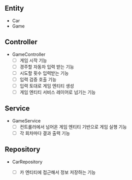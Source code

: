

## Entity
- Car
- Game

## Controller
- GameController
  - [ ] 게임 시작 기능
  - [ ] 경주할 자동차 입력 받는 기능
  - [ ] 시도할 횟수 입력받는 기능
  - [ ] 입력 검증 호출 기능
  - [ ] 입력 토대로 게임 엔티티 생성
  - [ ] 게임 엔티티 서비스 레이어로 넘기는 기능

## Service
- GameService
  - [ ] 컨트롤러에서 넘어온 게임 엔티티 기반으로 게임 실행 기능
  - [ ] 각 회차마다 결과 출력 기능

## Repository
- CarRepository
  - [ ] 카 엔티티에 접근해서 정보 저장하는 기능

